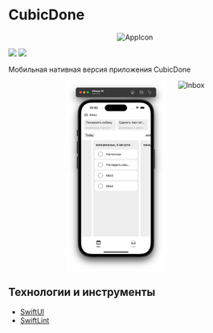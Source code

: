 # CubicDone

<div align="center">
  <img src="img/logo.png" alt="AppIcon" height="100">
</div>

![](https://img.shields.io/badge/iOS-17%2B-green?logo=apple)
![](https://img.shields.io/badge/Swift%205.9-FA7343?style=flat&logo=swift&logoColor=white)

Мобильная нативная версия приложения CubicDone

<div style="display: flex; flex-direction: row; flex-wrap: wrap; justify-content: center; column-gap: 24px; row-gap: 20px;">
  <img src="img/1.jpg" alt="Plan" style="width:200px;">
  <img src="img/2.jpg" alt="Inbox">
</div>

## Технологии и инструменты

- [SwiftUI](https://developer.apple.com/xcode/swiftui/)
- [SwiftLint](https://github.com/realm/SwiftLint)
